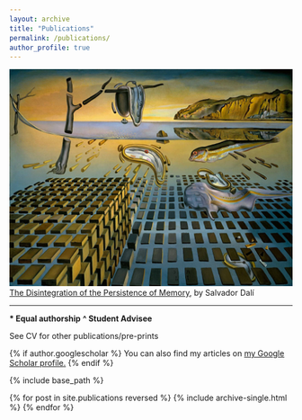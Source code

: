 ```yaml
---
layout: archive
title: "Publications"
permalink: /publications/
author_profile: true
---
```


![The Disintegration of the Persistence of Memory, by [Salvador Dalí](https://archive.thedali.org/mwebcgi/mweb.exe?request=record;id=1652;type=101)](https://github.com/jakeberv/jakeberv.github.io/raw/master/images/research/The-Disintegration-of-the-Persistence-of-Memory.jpg)
[The Disintegration of the Persistence of Memory](https://archive.thedali.org/mwebcgi/mweb.exe?request=record;id=1652;type=101), by Salvador Dalí

---

**\* Equal authorship**
**^ Student Advisee**

See CV for other publications/pre-prints

{% if author.googlescholar %} You can also find my articles on <u><a href="{{author.googlescholar}}">my Google Scholar profile</a>.</u> {% endif %}

{% include base_path %}

{% for post in site.publications reversed %} {% include archive-single.html %} {% endfor %}
